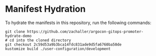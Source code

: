 # Manifest Hydration

To hydrate the manifests in this repository, run the following commands:

```shell
git clone https://github.com/zachaller/argocon-gitops-promoter-hydrate-demo
# cd into the cloned directory
git checkout 2c59d53a9b3bca14fdc831ade9d5fa6760ba50de
kustomize build ./user-configuration/development
```
